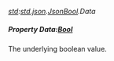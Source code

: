_[std](../../modules/std/std-module.md):[std.json](../../modules/std/std-json.md).[JsonBool](../../modules/std/std-json-jsonbool.md).Data_
##### Property Data:[Bool](../../modules/wonkey/wonkey-types-bool.md)
The underlying boolean value.
